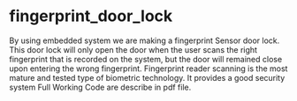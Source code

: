 # fingerprint_door_lock
By using embedded system we are making a fingerprint Sensor door lock. This door lock will only open the door when the user scans the right fingerprint that is recorded on the system, but the door will remained close upon entering the wrong fingerprint. Fingerprint reader scanning is the most mature and tested type of biometric technology. It provides a good security system
Full Working Code are describe in pdf file.
